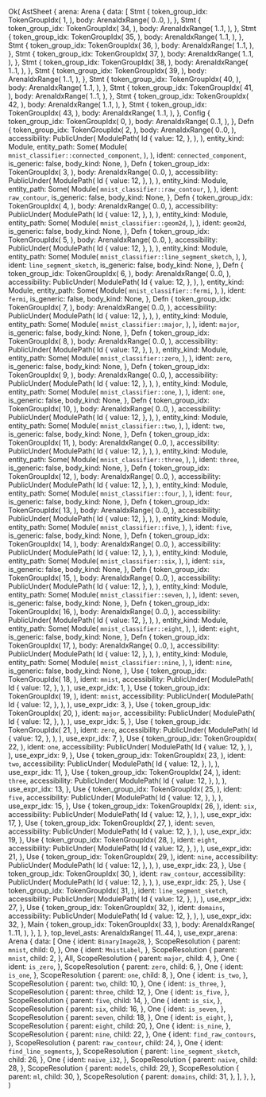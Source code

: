 Ok(
    AstSheet {
        arena: Arena {
            data: [
                Stmt {
                    token_group_idx: TokenGroupIdx(
                        1,
                    ),
                    body: ArenaIdxRange(
                        0..0,
                    ),
                },
                Stmt {
                    token_group_idx: TokenGroupIdx(
                        34,
                    ),
                    body: ArenaIdxRange(
                        1..1,
                    ),
                },
                Stmt {
                    token_group_idx: TokenGroupIdx(
                        35,
                    ),
                    body: ArenaIdxRange(
                        1..1,
                    ),
                },
                Stmt {
                    token_group_idx: TokenGroupIdx(
                        36,
                    ),
                    body: ArenaIdxRange(
                        1..1,
                    ),
                },
                Stmt {
                    token_group_idx: TokenGroupIdx(
                        37,
                    ),
                    body: ArenaIdxRange(
                        1..1,
                    ),
                },
                Stmt {
                    token_group_idx: TokenGroupIdx(
                        38,
                    ),
                    body: ArenaIdxRange(
                        1..1,
                    ),
                },
                Stmt {
                    token_group_idx: TokenGroupIdx(
                        39,
                    ),
                    body: ArenaIdxRange(
                        1..1,
                    ),
                },
                Stmt {
                    token_group_idx: TokenGroupIdx(
                        40,
                    ),
                    body: ArenaIdxRange(
                        1..1,
                    ),
                },
                Stmt {
                    token_group_idx: TokenGroupIdx(
                        41,
                    ),
                    body: ArenaIdxRange(
                        1..1,
                    ),
                },
                Stmt {
                    token_group_idx: TokenGroupIdx(
                        42,
                    ),
                    body: ArenaIdxRange(
                        1..1,
                    ),
                },
                Stmt {
                    token_group_idx: TokenGroupIdx(
                        43,
                    ),
                    body: ArenaIdxRange(
                        1..1,
                    ),
                },
                Config {
                    token_group_idx: TokenGroupIdx(
                        0,
                    ),
                    body: ArenaIdxRange(
                        0..1,
                    ),
                },
                Defn {
                    token_group_idx: TokenGroupIdx(
                        2,
                    ),
                    body: ArenaIdxRange(
                        0..0,
                    ),
                    accessibility: PublicUnder(
                        ModulePath(
                            Id {
                                value: 12,
                            },
                        ),
                    ),
                    entity_kind: Module,
                    entity_path: Some(
                        Module(
                            `mnist_classifier::connected_component`,
                        ),
                    ),
                    ident: `connected_component`,
                    is_generic: false,
                    body_kind: None,
                },
                Defn {
                    token_group_idx: TokenGroupIdx(
                        3,
                    ),
                    body: ArenaIdxRange(
                        0..0,
                    ),
                    accessibility: PublicUnder(
                        ModulePath(
                            Id {
                                value: 12,
                            },
                        ),
                    ),
                    entity_kind: Module,
                    entity_path: Some(
                        Module(
                            `mnist_classifier::raw_contour`,
                        ),
                    ),
                    ident: `raw_contour`,
                    is_generic: false,
                    body_kind: None,
                },
                Defn {
                    token_group_idx: TokenGroupIdx(
                        4,
                    ),
                    body: ArenaIdxRange(
                        0..0,
                    ),
                    accessibility: PublicUnder(
                        ModulePath(
                            Id {
                                value: 12,
                            },
                        ),
                    ),
                    entity_kind: Module,
                    entity_path: Some(
                        Module(
                            `mnist_classifier::geom2d`,
                        ),
                    ),
                    ident: `geom2d`,
                    is_generic: false,
                    body_kind: None,
                },
                Defn {
                    token_group_idx: TokenGroupIdx(
                        5,
                    ),
                    body: ArenaIdxRange(
                        0..0,
                    ),
                    accessibility: PublicUnder(
                        ModulePath(
                            Id {
                                value: 12,
                            },
                        ),
                    ),
                    entity_kind: Module,
                    entity_path: Some(
                        Module(
                            `mnist_classifier::line_segment_sketch`,
                        ),
                    ),
                    ident: `line_segment_sketch`,
                    is_generic: false,
                    body_kind: None,
                },
                Defn {
                    token_group_idx: TokenGroupIdx(
                        6,
                    ),
                    body: ArenaIdxRange(
                        0..0,
                    ),
                    accessibility: PublicUnder(
                        ModulePath(
                            Id {
                                value: 12,
                            },
                        ),
                    ),
                    entity_kind: Module,
                    entity_path: Some(
                        Module(
                            `mnist_classifier::fermi`,
                        ),
                    ),
                    ident: `fermi`,
                    is_generic: false,
                    body_kind: None,
                },
                Defn {
                    token_group_idx: TokenGroupIdx(
                        7,
                    ),
                    body: ArenaIdxRange(
                        0..0,
                    ),
                    accessibility: PublicUnder(
                        ModulePath(
                            Id {
                                value: 12,
                            },
                        ),
                    ),
                    entity_kind: Module,
                    entity_path: Some(
                        Module(
                            `mnist_classifier::major`,
                        ),
                    ),
                    ident: `major`,
                    is_generic: false,
                    body_kind: None,
                },
                Defn {
                    token_group_idx: TokenGroupIdx(
                        8,
                    ),
                    body: ArenaIdxRange(
                        0..0,
                    ),
                    accessibility: PublicUnder(
                        ModulePath(
                            Id {
                                value: 12,
                            },
                        ),
                    ),
                    entity_kind: Module,
                    entity_path: Some(
                        Module(
                            `mnist_classifier::zero`,
                        ),
                    ),
                    ident: `zero`,
                    is_generic: false,
                    body_kind: None,
                },
                Defn {
                    token_group_idx: TokenGroupIdx(
                        9,
                    ),
                    body: ArenaIdxRange(
                        0..0,
                    ),
                    accessibility: PublicUnder(
                        ModulePath(
                            Id {
                                value: 12,
                            },
                        ),
                    ),
                    entity_kind: Module,
                    entity_path: Some(
                        Module(
                            `mnist_classifier::one`,
                        ),
                    ),
                    ident: `one`,
                    is_generic: false,
                    body_kind: None,
                },
                Defn {
                    token_group_idx: TokenGroupIdx(
                        10,
                    ),
                    body: ArenaIdxRange(
                        0..0,
                    ),
                    accessibility: PublicUnder(
                        ModulePath(
                            Id {
                                value: 12,
                            },
                        ),
                    ),
                    entity_kind: Module,
                    entity_path: Some(
                        Module(
                            `mnist_classifier::two`,
                        ),
                    ),
                    ident: `two`,
                    is_generic: false,
                    body_kind: None,
                },
                Defn {
                    token_group_idx: TokenGroupIdx(
                        11,
                    ),
                    body: ArenaIdxRange(
                        0..0,
                    ),
                    accessibility: PublicUnder(
                        ModulePath(
                            Id {
                                value: 12,
                            },
                        ),
                    ),
                    entity_kind: Module,
                    entity_path: Some(
                        Module(
                            `mnist_classifier::three`,
                        ),
                    ),
                    ident: `three`,
                    is_generic: false,
                    body_kind: None,
                },
                Defn {
                    token_group_idx: TokenGroupIdx(
                        12,
                    ),
                    body: ArenaIdxRange(
                        0..0,
                    ),
                    accessibility: PublicUnder(
                        ModulePath(
                            Id {
                                value: 12,
                            },
                        ),
                    ),
                    entity_kind: Module,
                    entity_path: Some(
                        Module(
                            `mnist_classifier::four`,
                        ),
                    ),
                    ident: `four`,
                    is_generic: false,
                    body_kind: None,
                },
                Defn {
                    token_group_idx: TokenGroupIdx(
                        13,
                    ),
                    body: ArenaIdxRange(
                        0..0,
                    ),
                    accessibility: PublicUnder(
                        ModulePath(
                            Id {
                                value: 12,
                            },
                        ),
                    ),
                    entity_kind: Module,
                    entity_path: Some(
                        Module(
                            `mnist_classifier::five`,
                        ),
                    ),
                    ident: `five`,
                    is_generic: false,
                    body_kind: None,
                },
                Defn {
                    token_group_idx: TokenGroupIdx(
                        14,
                    ),
                    body: ArenaIdxRange(
                        0..0,
                    ),
                    accessibility: PublicUnder(
                        ModulePath(
                            Id {
                                value: 12,
                            },
                        ),
                    ),
                    entity_kind: Module,
                    entity_path: Some(
                        Module(
                            `mnist_classifier::six`,
                        ),
                    ),
                    ident: `six`,
                    is_generic: false,
                    body_kind: None,
                },
                Defn {
                    token_group_idx: TokenGroupIdx(
                        15,
                    ),
                    body: ArenaIdxRange(
                        0..0,
                    ),
                    accessibility: PublicUnder(
                        ModulePath(
                            Id {
                                value: 12,
                            },
                        ),
                    ),
                    entity_kind: Module,
                    entity_path: Some(
                        Module(
                            `mnist_classifier::seven`,
                        ),
                    ),
                    ident: `seven`,
                    is_generic: false,
                    body_kind: None,
                },
                Defn {
                    token_group_idx: TokenGroupIdx(
                        16,
                    ),
                    body: ArenaIdxRange(
                        0..0,
                    ),
                    accessibility: PublicUnder(
                        ModulePath(
                            Id {
                                value: 12,
                            },
                        ),
                    ),
                    entity_kind: Module,
                    entity_path: Some(
                        Module(
                            `mnist_classifier::eight`,
                        ),
                    ),
                    ident: `eight`,
                    is_generic: false,
                    body_kind: None,
                },
                Defn {
                    token_group_idx: TokenGroupIdx(
                        17,
                    ),
                    body: ArenaIdxRange(
                        0..0,
                    ),
                    accessibility: PublicUnder(
                        ModulePath(
                            Id {
                                value: 12,
                            },
                        ),
                    ),
                    entity_kind: Module,
                    entity_path: Some(
                        Module(
                            `mnist_classifier::nine`,
                        ),
                    ),
                    ident: `nine`,
                    is_generic: false,
                    body_kind: None,
                },
                Use {
                    token_group_idx: TokenGroupIdx(
                        18,
                    ),
                    ident: `mnist`,
                    accessibility: PublicUnder(
                        ModulePath(
                            Id {
                                value: 12,
                            },
                        ),
                    ),
                    use_expr_idx: 1,
                },
                Use {
                    token_group_idx: TokenGroupIdx(
                        19,
                    ),
                    ident: `mnist`,
                    accessibility: PublicUnder(
                        ModulePath(
                            Id {
                                value: 12,
                            },
                        ),
                    ),
                    use_expr_idx: 3,
                },
                Use {
                    token_group_idx: TokenGroupIdx(
                        20,
                    ),
                    ident: `major`,
                    accessibility: PublicUnder(
                        ModulePath(
                            Id {
                                value: 12,
                            },
                        ),
                    ),
                    use_expr_idx: 5,
                },
                Use {
                    token_group_idx: TokenGroupIdx(
                        21,
                    ),
                    ident: `zero`,
                    accessibility: PublicUnder(
                        ModulePath(
                            Id {
                                value: 12,
                            },
                        ),
                    ),
                    use_expr_idx: 7,
                },
                Use {
                    token_group_idx: TokenGroupIdx(
                        22,
                    ),
                    ident: `one`,
                    accessibility: PublicUnder(
                        ModulePath(
                            Id {
                                value: 12,
                            },
                        ),
                    ),
                    use_expr_idx: 9,
                },
                Use {
                    token_group_idx: TokenGroupIdx(
                        23,
                    ),
                    ident: `two`,
                    accessibility: PublicUnder(
                        ModulePath(
                            Id {
                                value: 12,
                            },
                        ),
                    ),
                    use_expr_idx: 11,
                },
                Use {
                    token_group_idx: TokenGroupIdx(
                        24,
                    ),
                    ident: `three`,
                    accessibility: PublicUnder(
                        ModulePath(
                            Id {
                                value: 12,
                            },
                        ),
                    ),
                    use_expr_idx: 13,
                },
                Use {
                    token_group_idx: TokenGroupIdx(
                        25,
                    ),
                    ident: `five`,
                    accessibility: PublicUnder(
                        ModulePath(
                            Id {
                                value: 12,
                            },
                        ),
                    ),
                    use_expr_idx: 15,
                },
                Use {
                    token_group_idx: TokenGroupIdx(
                        26,
                    ),
                    ident: `six`,
                    accessibility: PublicUnder(
                        ModulePath(
                            Id {
                                value: 12,
                            },
                        ),
                    ),
                    use_expr_idx: 17,
                },
                Use {
                    token_group_idx: TokenGroupIdx(
                        27,
                    ),
                    ident: `seven`,
                    accessibility: PublicUnder(
                        ModulePath(
                            Id {
                                value: 12,
                            },
                        ),
                    ),
                    use_expr_idx: 19,
                },
                Use {
                    token_group_idx: TokenGroupIdx(
                        28,
                    ),
                    ident: `eight`,
                    accessibility: PublicUnder(
                        ModulePath(
                            Id {
                                value: 12,
                            },
                        ),
                    ),
                    use_expr_idx: 21,
                },
                Use {
                    token_group_idx: TokenGroupIdx(
                        29,
                    ),
                    ident: `nine`,
                    accessibility: PublicUnder(
                        ModulePath(
                            Id {
                                value: 12,
                            },
                        ),
                    ),
                    use_expr_idx: 23,
                },
                Use {
                    token_group_idx: TokenGroupIdx(
                        30,
                    ),
                    ident: `raw_contour`,
                    accessibility: PublicUnder(
                        ModulePath(
                            Id {
                                value: 12,
                            },
                        ),
                    ),
                    use_expr_idx: 25,
                },
                Use {
                    token_group_idx: TokenGroupIdx(
                        31,
                    ),
                    ident: `line_segment_sketch`,
                    accessibility: PublicUnder(
                        ModulePath(
                            Id {
                                value: 12,
                            },
                        ),
                    ),
                    use_expr_idx: 27,
                },
                Use {
                    token_group_idx: TokenGroupIdx(
                        32,
                    ),
                    ident: `domains`,
                    accessibility: PublicUnder(
                        ModulePath(
                            Id {
                                value: 12,
                            },
                        ),
                    ),
                    use_expr_idx: 32,
                },
                Main {
                    token_group_idx: TokenGroupIdx(
                        33,
                    ),
                    body: ArenaIdxRange(
                        1..11,
                    ),
                },
            ],
        },
        top_level_asts: ArenaIdxRange(
            11..44,
        ),
        use_expr_arena: Arena {
            data: [
                One {
                    ident: `BinaryImage28`,
                },
                ScopeResolution {
                    parent: `mnist`,
                    child: 0,
                },
                One {
                    ident: `MnistLabel`,
                },
                ScopeResolution {
                    parent: `mnist`,
                    child: 2,
                },
                All,
                ScopeResolution {
                    parent: `major`,
                    child: 4,
                },
                One {
                    ident: `is_zero`,
                },
                ScopeResolution {
                    parent: `zero`,
                    child: 6,
                },
                One {
                    ident: `is_one`,
                },
                ScopeResolution {
                    parent: `one`,
                    child: 8,
                },
                One {
                    ident: `is_two`,
                },
                ScopeResolution {
                    parent: `two`,
                    child: 10,
                },
                One {
                    ident: `is_three`,
                },
                ScopeResolution {
                    parent: `three`,
                    child: 12,
                },
                One {
                    ident: `is_five`,
                },
                ScopeResolution {
                    parent: `five`,
                    child: 14,
                },
                One {
                    ident: `is_six`,
                },
                ScopeResolution {
                    parent: `six`,
                    child: 16,
                },
                One {
                    ident: `is_seven`,
                },
                ScopeResolution {
                    parent: `seven`,
                    child: 18,
                },
                One {
                    ident: `is_eight`,
                },
                ScopeResolution {
                    parent: `eight`,
                    child: 20,
                },
                One {
                    ident: `is_nine`,
                },
                ScopeResolution {
                    parent: `nine`,
                    child: 22,
                },
                One {
                    ident: `find_raw_contours`,
                },
                ScopeResolution {
                    parent: `raw_contour`,
                    child: 24,
                },
                One {
                    ident: `find_line_segments`,
                },
                ScopeResolution {
                    parent: `line_segment_sketch`,
                    child: 26,
                },
                One {
                    ident: `naive_i32`,
                },
                ScopeResolution {
                    parent: `naive`,
                    child: 28,
                },
                ScopeResolution {
                    parent: `models`,
                    child: 29,
                },
                ScopeResolution {
                    parent: `ml`,
                    child: 30,
                },
                ScopeResolution {
                    parent: `domains`,
                    child: 31,
                },
            ],
        },
    },
)